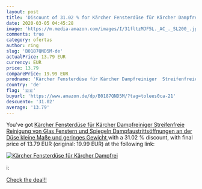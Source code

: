```yaml
---
layout: post
title: 'Discount of 31.02 % for Kärcher Fensterdüse für Kärcher Dampfrei'
date: 2020-03-05 04:45:28
image: 'https://m.media-amazon.com/images/I/31fltzMJF5L._AC_._SL200_.jpg'
comments: true
category: ofertas
author: ring
slug: 'B0187QND5M-de'
actualPrice: 13.79 EUR
currency: EUR
price: 13.79
comparePrice: 19.99 EUR
prodname: 'Kärcher Fensterdüse für Kärcher Dampfreiniger  Streifenfreie Reinigung von Glas  Fenstern und Spiegeln  Dampfaustrittsöffnungen an der Düse  kleine Maße und geringes Gewicht '
country: 'de'
flag: '🇩🇪'
buyurl: 'https://www.amazon.de/dp/B0187QND5M/?tag=tolees0ca-21'
descuento: '31.02'
average: '13.79'
---
```


You've got [Kärcher Fensterdüse für Kärcher Dampfreiniger  Streifenfreie Reinigung von Glas  Fenstern und Spiegeln  Dampfaustrittsöffnungen an der Düse  kleine Maße und geringes Gewicht ](https://www.amazon.de/dp/B0187QND5M/?tag=tolees0ca-21) with a  31.02 % discount, with final price of 13.79 EUR (original: 19.99 EUR) at the following link:

[![Kärcher Fensterdüse für Kärcher Dampfrei](https://m.media-amazon.com/images/I/31fltzMJF5L._AC_._SL200_.jpg)](https://www.amazon.de/dp/B0187QND5M/?tag=tolees0ca-21)

ℹ️:


[Check the deal!!](https://www.amazon.de/dp/B0187QND5M/?tag=tolees0ca-21)
